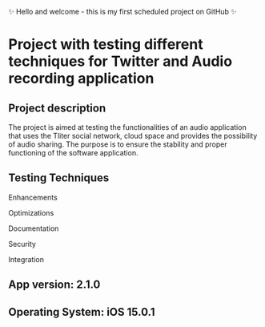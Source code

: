 ✨ Hello and welcome - this is my first scheduled project on GitHub ✨

# Project with testing different techniques for Twitter and Audio recording application

## Project description
The project is aimed at testing the functionalities of an audio application that uses the Tliter social network, cloud space and provides the possibility of audio sharing. The purpose is to ensure the stability and proper functioning of the software application.
## Testing Techniques
Enhancements

Оptimizations

Documentation

Security

Integration

## App version: 2.1.0
## Operating System: iOS 15.0.1
